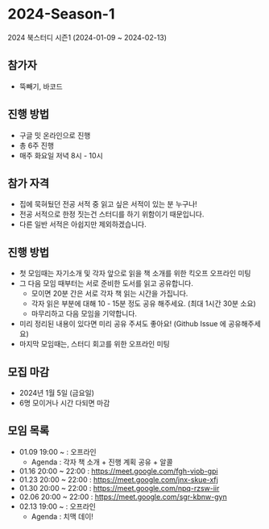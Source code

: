 # 2024-Season-1
2024 북스터디 시즌1 (2024-01-09 ~ 2024-02-13)

## 참가자
* 뚝빼기, 바코드

## 진행 방법
* 구글 밋 온라인으로 진행
* 총 6주 진행 
* 매주 화요일 저녁 8시 - 10시


## 참가 자격
* 집에 묵혀뒀던 전공 서적 중 읽고 싶은 서적이 있는 분 누구나!
* 전공 서적으로 한정 짓는건 스터디를 하기 위함이기 때문입니다.
* 다른 일반 서적은 아쉽지만 제외하겠습니다.

## 진행 방법
* 첫 모임때는 자기소개 및 각자 앞으로 읽을 책 소개를 위한 킥오프 오프라인 미팅 
* 그 다음 모임 때부터는 서로 준비한 도서를 읽고 공유합니다.
  * 모이면 20분 간은 서로 각자 책 읽는 시간을 가집니다.
  * 각자 읽은 부분에 대해 10 - 15분 정도 공유 해주세요. (최대 1시간 30분 소요)
  * 마무리하고 다음 모임을 기약합니다.
* 미리 정리된 내용이 있다면 미리 공유 주셔도 좋아요! (Github Issue 에 공유해주세요)
* 마지막 모임때는, 스터디 회고를 위한 오프라인 미팅

## 모집 마감
- 2024년 1월 5일 (금요일)
- 6명 모이거나 시간 다되면 마감

## 모임 목록 
* 01.09 19:00 ~ : 오프라인
  * Agenda : 각자 책 소개 + 진행 계획 공유 + 알콜
* 01.16 20:00 ~ 22:00 : https://meet.google.com/fgh-viob-gpi
* 01.23 20:00 ~ 22:00 : https://meet.google.com/jnx-skue-xfj
* 01.30 20:00 ~ 22:00 : https://meet.google.com/npq-rzsw-iir
* 02.06 20:00 ~ 22:00 : https://meet.google.com/sgr-kbnw-gyn
* 02.13 19:00 ~ : 오프라인
  * Agenda : 치맥 데이! 
